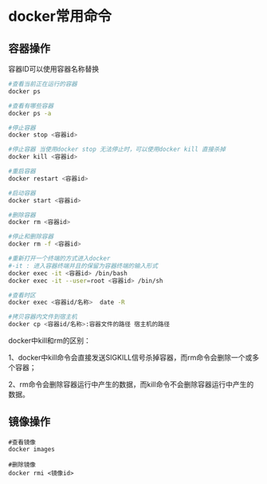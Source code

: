 # docker常用命令
## 容器操作 

容器ID可以使用容器名称替换

```bash
#查看当前正在运行的容器
docker ps

#查看有哪些容器
docker ps -a 

#停止容器
docker stop <容器id>

#停止容器 当使用docker stop 无法停止时，可以使用docker kill 直接杀掉
docker kill <容器id>

#重启容器
docker restart <容器id>

#启动容器
docker start <容器id> 

#删除容器
docker rm <容器id>

#停止和删除容器
docker rm -f <容器id>

#重新打开一个终端的方式进入docker
#-it : 进入容器终端并且的保留为容器终端的输入形式
docker exec -it <容器id> /bin/bash
docker exec -it --user=root <容器id> /bin/sh 

#查看时区
docker exec <容器id/名称>  date -R

#拷贝容器内文件到宿主机
docker cp <容器id/名称>:容器文件的路径 宿主机的路径
```

docker中kill和rm的区别：

1、docker中kill命令会直接发送SIGKILL信号杀掉容器，而rm命令会删除一个或多个容器；

2、rm命令会删除容器运行中产生的数据，而kill命令不会删除容器运行中产生的数据。

## 镜像操作

```shell
#查看镜像
docker images

#删除镜像
docker rmi <镜像id>
```